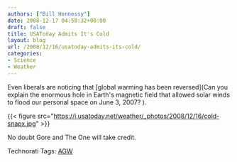 ```yaml
---
authors: ["Bill Hennessy"]
date: 2008-12-17 04:58:32+00:00
draft: false
title: USAToday Admits It's Cold
layout: blog
url: /2008/12/16/usatoday-admits-its-cold/
categories:
- Science
- Weather
---
```


Even liberals are noticing that [global warming has been reversed](Can you explain the enormous hole in Earth's magnetic field that allowed solar winds to flood our personal space on June 3, 2007?  ). 

 

{{< figure src="https://i.usatoday.net/weather/_photos/2008/12/16/cold-snapx.jpg" >}}


 

 

 

 

 

 

 

 

 

No doubt Gore and The One will take credit.

 

Technorati Tags: [AGW](https://technorati.com/tags/AGW)
